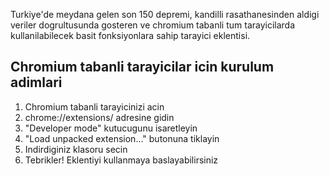 Turkiye'de meydana gelen son 150 depremi, kandilli rasathanesinden aldigi veriler dogrultusunda gosteren ve chromium tabanli tum tarayicilarda kullanilabilecek basit fonksiyonlara sahip tarayici eklentisi.

## Chromium tabanli tarayicilar icin kurulum adimlari

1. Chromium tabanli tarayicinizi acin
2. chrome://extensions/ adresine gidin
3. "Developer mode" kutucugunu isaretleyin
4. "Load unpacked extension..." butonuna tiklayin
5. Indirdiginiz klasoru secin
6. Tebrikler! Eklentiyi kullanmaya baslayabilirsiniz
